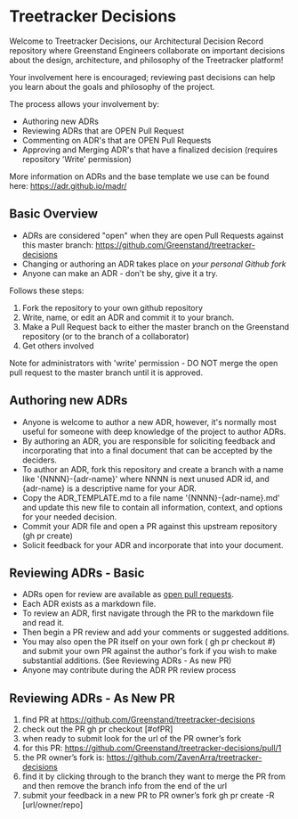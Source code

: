 # Treetracker Decisions

Welcome to Treetracker Decisions, our Architectural Decision Record repository where Greenstand Engineers collaborate on important decisions about the design, architecture, and philosophy of the Treetracker platform! 

Your involvement here is encouraged; reviewing past decisions can help you learn about the goals and philosophy of the project.

The process allows your involvement by: 
- Authoring new ADRs
- Reviewing ADRs that are OPEN Pull Request
- Commenting on ADR's that are OPEN Pull Requests
- Approving and Merging ADR's that have a finalized decision (requires repository 'Write' permission)

More information on ADRs and the base template we use can be found here: https://adr.github.io/madr/

## Basic Overview
- ADRs are considered "open" when they are open Pull Requests against this master branch: https://github.com/Greenstand/treetracker-decisions
- Changing or authoring an ADR takes place on *your personal Github fork*
- Anyone can make an ADR - don't be shy, give it a try. 

Follows these steps:
1. Fork the repository to your own github repository
2. Write, name, or edit an ADR and commit it to your branch.
3. Make a Pull Request back to either the master branch on the Greenstand repository (or to the branch of a collaborator)
4. Get others involved


Note for administrators with 'write' permission - DO NOT merge the open pull request to the master branch until it is approved.

## Authoring new ADRs

* Anyone is welcome to author a new ADR, however, it's normally most useful for someone with deep knowledge of the project to author ADRs.
* By authoring an ADR, you are responsible for soliciting feedback and incorporating that into a final document that can be accepted by the deciders.
* To author an ADR, fork this repository and create a branch with a name like '{NNNN}-{adr-name}' where NNNN is next unused ADR id, and {adr-name} is a descriptive name for your ADR.
* Copy the ADR_TEMPLATE.md to a file name '{NNNN}-{adr-name}.md' and update this new file to contain all information, context, and options for your needed decision.
* Commit your ADR file and open a PR against this upstream repository (gh pr create)
* Solicit feedback for your ADR and incorporate that into your document.

## Reviewing ADRs - Basic

* ADRs open for review are available as [open pull requests](https://github.com/Greenstand/treetracker-decisions/pulls).
* Each ADR exists as a markdown file.
* To review an ADR, first navigate through the PR to the markdown file and read it.
* Then begin a PR review and add your comments or suggested additions.
* You may also open the PR itself on your own fork ( gh pr checkout #) and submit your own PR against the author's fork if you wish to make substantial additions. (See Reviewing ADRs - As new PR)
* Anyone may contribute during the ADR PR review process

## Reviewing ADRs - As New PR

1. find PR at https://github.com/Greenstand/treetracker-decisions
1. check out the PR gh pr checkout [#ofPR]
1. when ready to submit look for the url of the PR owner’s fork
1. for this PR: https://github.com/Greenstand/treetracker-decisions/pull/1
1. the PR owner’s fork is: https://github.com/ZavenArra/treetracker-decisions
1. find it by clicking through to the branch they want to merge the PR from and then remove the branch info from the end of the url
1. submit your feedback in a new PR to PR owner’s fork gh pr create -R [url/owner/repo]





